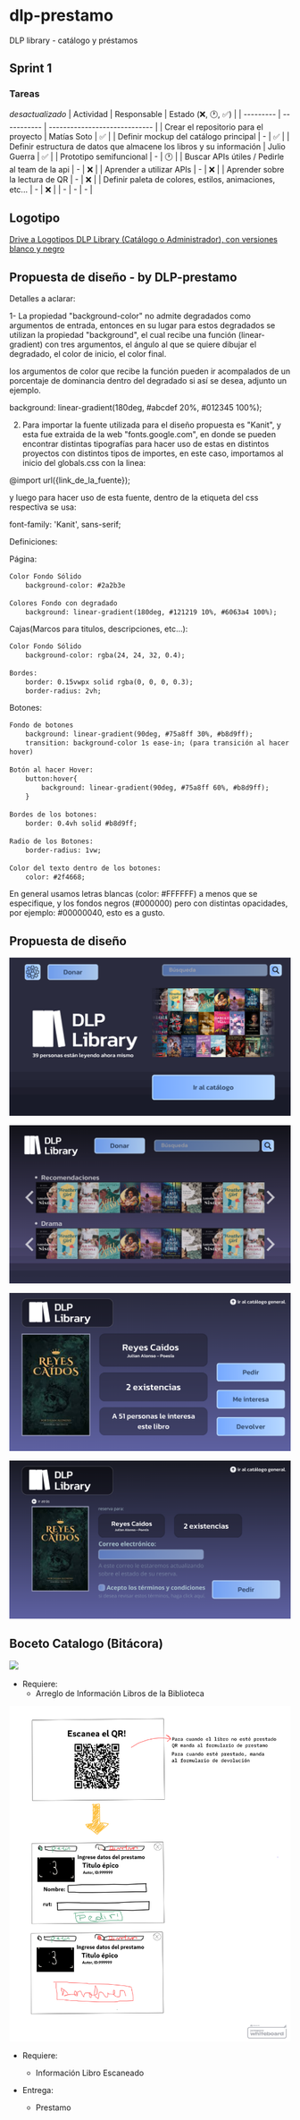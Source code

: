# dlp-prestamo
DLP library - catálogo y préstamos

## Sprint 1
### Tareas
 *desactualizado*
| Actividad | Responsable | Estado (❌, 🕐, ✅) |
| --------- | ----------- | ----------------------------- |
| Crear el repositorio para el proyecto | Matías Soto | ✅ |
| Definir mockup del catálogo principal | - | ✅ |
| Definir estructura de datos que almacene los libros y su información | Julio Guerra | ✅ |
| Prototipo semifuncional | - | 🕐 |
| Buscar APIs útiles / Pedirle al team de la api | - | ❌ |
| Aprender a utilizar APIs | - | ❌ |
| Aprender sobre la lectura de QR | - | ❌ |
| Definir paleta de colores, estilos, animaciones, etc... | - | ❌ |
| - | - | - |

## Logotipo

[Drive a Logotipos DLP Library (Catálogo o Administrador), con versiones blanco y negro](https://drive.google.com/drive/folders/1jMX7kN7D6zTGZekeNZgAgEqKPmEGnNmA?usp=sharing)

## Propuesta de diseño - by DLP-prestamo

Detalles a aclarar:

1- La propiedad "background-color" no admite degradados como argumentos de entrada, entonces en su lugar para estos degradados se utilizan la propiedad "background", el cual recibe una función (linear-gradient) con tres argumentos, el ángulo al que se quiere dibujar el degradado, el color de inicio, el color final.

los argumentos de color que recibe la función pueden ir acompalados de un porcentaje de dominancia dentro del degradado si así se desea, adjunto un ejemplo.

background: linear-gradient(180deg, #abcdef 20%, #012345 100%);

2. Para importar la fuente utilizada para el diseño propuesta es "Kanit", y esta fue extraida de la web "fonts.google.com", en donde se pueden encontrar distintas tipografías para hacer uso de estas en distintos proyectos con distintos tipos de importes, en este caso, importamos al inicio del globals.css con la linea:

@import url({link_de_la_fuente});

y luego para hacer uso de esta fuente, dentro de la etiqueta del css respectiva se usa:

font-family: 'Kanit', sans-serif;

Definiciones:

Página:

    Color Fondo Sólido
        background-color: #2a2b3e

    Colores Fondo con degradado
        background: linear-gradient(180deg, #121219 10%, #6063a4 100%);

Cajas(Marcos para titulos, descripciones, etc...):

    Color Fondo Sólido
        background-color: rgba(24, 24, 32, 0.4);
    
    Bordes:
        border: 0.15vwpx solid rgba(0, 0, 0, 0.3);
        border-radius: 2vh; 

Botones:

    Fondo de botones
        background: linear-gradient(90deg, #75a8ff 30%, #b8d9ff);
        transition: background-color 1s ease-in; (para transición al hacer hover)
    
    Botón al hacer Hover:
        button:hover{
            background: linear-gradient(90deg, #75a8ff 60%, #b8d9ff);
        }

    Bordes de los botones:
        border: 0.4vh solid #b8d9ff;

    Radio de los Botones:
        border-radius: 1vw;

    Color del texto dentro de los botones:
        color: #2f4668;

En general usamos letras blancas (color: #FFFFFF) a menos que se especifique, y los fondos negros (#000000) pero con distintas opacidades, por ejemplo: #00000040, esto es a gusto. 

## Propuesta de diseño

![](https://github.com/LeaffLovesBingus/dlp-prestamo/blob/main/Graphics/PaginaPrincipal.png)

![](https://github.com/LeaffLovesBingus/dlp-prestamo/blob/main/Graphics/Catalogo.png)

![](https://github.com/LeaffLovesBingus/dlp-prestamo/blob/main/Graphics/LandingPage.png)

![](https://github.com/LeaffLovesBingus/dlp-prestamo/blob/main/Graphics/Formulario.png)


## Boceto Catalogo (Bitácora)
![](https://github.com/LeaffLovesBingus/dlp-prestamo/blob/main/Graphics/mockup1.png)

- Requiere:
  - Arreglo de Información Libros de la Biblioteca
  
![](https://github.com/LeaffLovesBingus/dlp-prestamo/blob/main/Graphics/boceto-prestamo-devolucion.png)

- Requiere:
  - Información Libro Escaneado
  
- Entrega:
  - Prestamo
